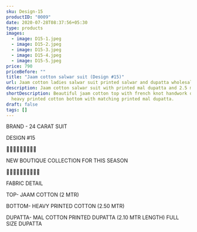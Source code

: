 ```yaml
---
sku: Design-15
productID: "0009"
date: 2020-07-28T08:37:56+05:30
type: products
images:
  - image: D15-1.jpeg
  - image: D15-2.jpeg
  - image: D15-3.jpeg
  - image: D15-4.jpeg
  - image: D15-5.jpeg
price: 790
priceBefore: ""
title: "Jaam cotton salwar suit (Design #15)"
url: Jaam cotton ladies salwar suit printed salwar and dupatta wholesale design15
description: Jaam cotton salwar suit with printed mal dupatta and 2.5 mtr printed bottom
shortDescription: Beautiful jaam cotton top with french knot handwork design,
  heavy printed cotton bottom with matching printed mal dupatta.
draft: false
tags: []
---
```

BRAND - 24 CARAT SUIT

DESIGN #15

💐💐💐💐💐💐💐💐💐

NEW BOUTIQUE COLLECTION FOR THIS SEASON

🌷🌷🌷🌷🌷🌷🌷🌷🌷🌷

FABRIC DETAIL

TOP- JAAM COTTON (2 MTR)

BOTTOM- HEAVY PRINTED COTTON  (2.50 MTR)

DUPATTA- MAL COTTON PRINTED DUPATTA (2.10 MTR LENGTH)
FULL SIZE DUPATTA